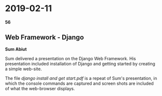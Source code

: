# 2019-02-11
#### 56

## Web Framework - Django

**Sum Abiut** 

Sum delivered a presentation on the Django Web Framework. His presentation included installation of Django and getting started by creating a simple web-site.

The file *django install and get start.pdf* is a repeat of Sum's presentation, in which the console commands are captured and screen shots are included of what the web-browser displays.


